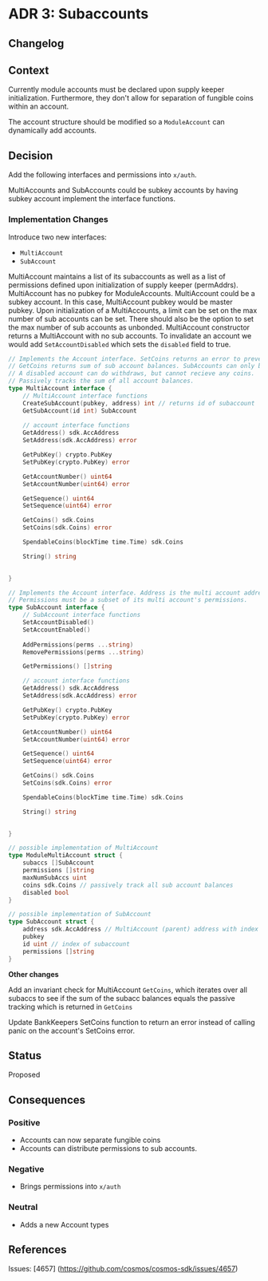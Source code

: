 # ADR 3: Subaccounts

## Changelog

## Context

Currently module accounts must be declared upon supply keeper initialization. Furthermore, they don't allow for separation of fungible coins within an account.

The account structure should be modified so a `ModuleAccount` can dynamically add accounts.

## Decision

Add the following interfaces and permissions into `x/auth`.

MultiAccounts and SubAccounts could be subkey accounts by having subkey account implement the interface functions.

### Implementation Changes

Introduce two new interfaces:

* `MultiAccount`
* `SubAccount`

MultiAccount maintains a list of its subaccounts as well as a list of permissions defined upon initialization of supply keeper (permAddrs).
MultiAccount has no pubkey for ModuleAccounts. MultiAccount could be a subkey account. In this case, MultiAccount pubkey would be master pubkey.
Upon initialization of a MultiAccounts, a limit can be set on the max number of sub accounts can be set. There should also be the option to set the max number of sub accounts as unbonded.
MultiAccount constructor returns a MultiAccount with no sub accounts.
To invalidate an account we would add `SetAccountDisabled` which sets the `disabled` field to true. 

```go
// Implements the Account interface. SetCoins returns an error to prevent MultiAccount address from having a balance.
// GetCoins returns sum of sub account balances. SubAccounts can only be appended. 
// A disabled account can do withdraws, but cannot recieve any coins.
// Passively tracks the sum of all account balances.
type MultiAccount interface {
    // MultiAccount interface functions
    CreateSubAccount(pubkey, address) int // returns id of subaccount
    GetSubAccount(id int) SubAccount
   
    // account interface functions
    GetAddress() sdk.AccAddress
    SetAddress(sdk.AccAddress) error 

	GetPubKey() crypto.PubKey 
	SetPubKey(crypto.PubKey) error

	GetAccountNumber() uint64
	SetAccountNumber(uint64) error

	GetSequence() uint64
	SetSequence(uint64) error

	GetCoins() sdk.Coins
	SetCoins(sdk.Coins) error

	SpendableCoins(blockTime time.Time) sdk.Coins

	String() string

        
}
```

```go
// Implements the Account interface. Address is the multi account address with the id appended.
// Permissions must be a subset of its multi account's permissions.
type SubAccount interface {
    // SubAccount interface functions    
    SetAccountDisabled()
    SetAccountEnabled()
    
    AddPermissions(perms ...string)
    RemovePermissions(perms ...string)

    GetPermissions() []string

    // account interface functions
    GetAddress() sdk.AccAddress
	SetAddress(sdk.AccAddress) error 

	GetPubKey() crypto.PubKey 
	SetPubKey(crypto.PubKey) error

	GetAccountNumber() uint64
	SetAccountNumber(uint64) error

	GetSequence() uint64
	SetSequence(uint64) error

	GetCoins() sdk.Coins
	SetCoins(sdk.Coins) error

	SpendableCoins(blockTime time.Time) sdk.Coins

	String() string

     
}
```

```go
// possible implementation of MultiAccount
type ModuleMultiAccount struct {
    subaccs []SubAccount
    permissions []string
    maxNumSubAccs uint
    coins sdk.Coins // passively track all sub account balances
    disabled bool
}
```


```go
// possible implementation of SubAccount
type SubAccount struct {
    address sdk.AccAddress // MultiAccount (parent) address with index appended
    pubkey
    id uint // index of subaccount
    permissions []string
}
```

**Other changes**

Add an invariant check for MultiAccount `GetCoins`, which iterates over all subaccs to see if the sum of the subacc balances equals the passive tracking which is returned in `GetCoins`

Update BankKeepers SetCoins function to return an error instead of calling panic on the account's SetCoins error.

## Status

Proposed

## Consequences

### Positive

* Accounts can now separate fungible coins
* Accounts can distribute permissions to sub accounts.

### Negative

* Brings permissions into `x/auth`

### Neutral

* Adds a new Account types

## References

Issues: [4657] (https://github.com/cosmos/cosmos-sdk/issues/4657)

